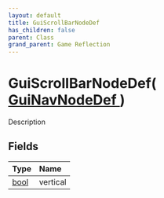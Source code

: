 ```yaml
---
layout: default
title: GuiScrollBarNodeDef
has_children: false
parent: Class
grand_parent: Game Reflection
---
```

# GuiScrollBarNodeDef( [ GuiNavNodeDef ](/riftbreaker-wiki/docs/game-reflection/classes/gui_nav_node_def/) )
Description 

## Fields

| Type | Name |
|:----------|:--------------|
| [bool](/riftbreaker-wiki/docs/game-reflection/components/bool/) | vertical |

